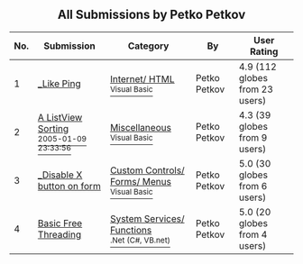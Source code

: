 ﻿<div align="center">

## All Submissions by Petko Petkov

</div>

No.  | Submission | Category | By   | User Rating
---- | ---------- | -------- | ---- | -----------
1 | [\_Like Ping<br />](https://github.com/Planet-Source-Code/petko-petkov-like-ping__1-48045) | [Internet/ HTML<br /><sup>Visual Basic</sup>](../ByCategory/internet-html__1-34.md) | Petko Petkov | 4.9 (112 globes from 23 users)
2 | [A ListView Sorting<br /><sup>2005-01-09 23:33:56</sup>](https://github.com/Planet-Source-Code/petko-petkov-a-listview-sorting__1-58273) | [Miscellaneous<br /><sup>Visual Basic</sup>](../ByCategory/miscellaneous__1-1.md) | Petko Petkov | 4.3 (39 globes from 9 users)
3 | [\_Disable X button on form<br />](https://github.com/Planet-Source-Code/petko-petkov-disable-x-button-on-form__1-48862) | [Custom Controls/ Forms/  Menus<br /><sup>Visual Basic</sup>](../ByCategory/custom-controls-forms-menus__1-4.md) | Petko Petkov | 5.0 (30 globes from 6 users)
4 | [Basic Free Threading<br />](https://github.com/Planet-Source-Code/petko-petkov-basic-free-threading__10-1515) | [System Services/ Functions<br /><sup>.Net (C#, VB.net)</sup>](../ByCategory/system-services-functions__10-23.md) | Petko Petkov | 5.0 (20 globes from 4 users)
